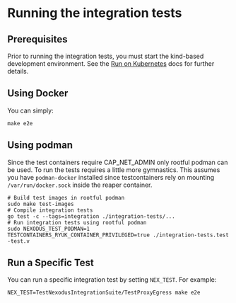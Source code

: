 # Running the integration tests

## Prerequisites

Prior to running the integration tests, you must start the kind-based development environment. See the [Run on Kubernetes](../deployment/nexodus-service.md#run-on-kubernetes) docs for further details.

## Using Docker

You can simply:

```console
make e2e
```

## Using podman

Since the test containers require CAP_NET_ADMIN only rootful podman can be used.
To run the tests requires a little more gymnastics.
This assumes you have `podman-docker` installed since testcontainers rely on mounting `/var/run/docker.sock` inside the reaper container.

```console
# Build test images in rootful podman
sudo make test-images
# Compile integration tests
go test -c --tags=integration ./integration-tests/...
# Run integration tests using rootful podman
sudo NEXODUS_TEST_PODMAN=1 TESTCONTAINERS_RYUK_CONTAINER_PRIVILEGED=true ./integration-tests.test -test.v
```

## Run a Specific Test

You can run a specific integration test by setting `NEX_TEST`. For example:

```console
NEX_TEST=TestNexodusIntegrationSuite/TestProxyEgress make e2e
```
